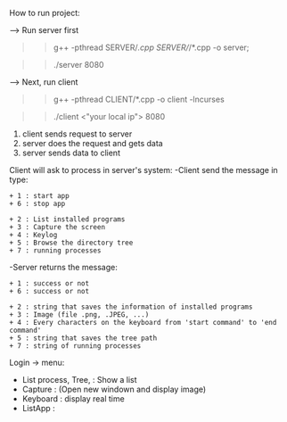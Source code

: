 How to run project:

--> Run server first
>> g++ -pthread SERVER/*.cpp SERVER/*/*.cpp -o server; 

>> ./server 8080

--> Next, run client
>> g++ -pthread CLIENT/*.cpp -o client -lncurses 

>> ./client <"your local ip"> 8080

1. client sends request to server
2. server does the request and gets data 
3. server sends data to client


Client will ask to process in server's system:
-Client send the message in type:

    + 1 : start app
    + 6 : stop app
    
    + 2 : List installed programs
    + 3 : Capture the screen
    + 4 : Keylog
    + 5 : Browse the directory tree
    + 7 : running processes

-Server returns the message:

    + 1 : success or not
    + 6 : success or not

    + 2 : string that saves the information of installed programs
    + 3 : Image (file .png, .JPEG, ...)
    + 4 : Every characters on the keyboard from 'start command' to 'end command'
    + 5 : string that saves the tree path
    + 7 : string of running processes

Login -> menu:
- List process, Tree,  : Show a list
- Capture : (Open new windown and display image)
- Keyboard : display real time
- ListApp : 